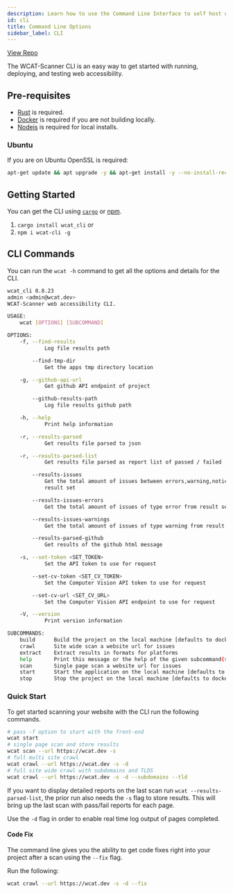 ```yaml
---
description: Learn how to use the Command Line Interface to self host or create CI pipelines.
id: cli
title: Command Line Options
sidebar_label: CLI
---
```


[View Repo](https://github.com/wcat-dev/wcat-scanner/tree/main)

The WCAT-Scanner CLI is an easy way to get started with running, deploying, and testing web accessibility.

## Pre-requisites

* [Rust](https://www.rust-lang.org/tools/install) is required.
* [Docker](https://docs.docker.com/get-docker/) is required if you are not building locally.
* [Nodejs](https://nodejs.org/en/download/) is required for local installs.

### Ubuntu

If you are on Ubuntu OpenSSL is required:

```sh
apt-get update && apt upgrade -y && apt-get install -y --no-install-recommends build-essential gcc cmake libc6 libssl-dev pkg-config
```

## Getting Started

You can get the CLI using [`cargo`](https://doc.rust-lang.org/cargo/commands/cargo-install.html) or [npm](https://nodejs.org/en/download/).

1. `cargo install wcat_cli`
   or
1. `npm i wcat-cli -g`


## CLI Commands

You can run the `wcat -h` command to get all the options and details for the CLI.

```sh
wcat_cli 0.8.23
admin <admin@wcat.dev>
WCAT-Scanner web accessibility CLI.

USAGE:
    wcat [OPTIONS] [SUBCOMMAND]

OPTIONS:
    -f, --find-results
            Log file results path

        --find-tmp-dir
            Get the apps tmp directory location

    -g, --github-api-url
            Get github API endpoint of project

        --github-results-path
            Log file results github path

    -h, --help
            Print help information

    -r, --results-parsed
            Get results file parsed to json

    -r, --results-parsed-list
            Get results file parsed as report list of passed / failed

        --results-issues
            Get the total amount of issues between errors,warning,notice that occurred for the
            result set

        --results-issues-errors
            Get the total amount of issues of type error from result set

        --results-issues-warnings
            Get the total amount of issues of type warning from result set

        --results-parsed-github
            Get results of the github html message

    -s, --set-token <SET_TOKEN>
            Set the API token to use for request

        --set-cv-token <SET_CV_TOKEN>
            Set the Computer Vision API token to use for request

        --set-cv-url <SET_CV_URL>
            Set the Computer Vision API endpoint to use for request

    -V, --version
            Print version information

SUBCOMMANDS:
    build      Build the project on the local machine [defaults to docker runtime]
    crawl      Site wide scan a website url for issues
    extract    Extract results in formats for platforms
    help       Print this message or the help of the given subcommand(s)
    scan       Single page scan a website url for issues
    start      Start the application on the local machine [defaults to docker runtime]
    stop       Stop the project on the local machine [defaults to docker runtime]
```

### Quick Start

To get started scanning your website with the CLI run the following commands.

```sh
# pass -f option to start with the front-end
wcat start
# single page scan and store results
wcat scan --url https://wcat.dev -s
# full multi site crawl
wcat crawl --url https://wcat.dev -s -d
# full site wide crawl with subdomains and TLDS
wcat crawl --url https://wcat.dev -s -d --subdomains --tld
```

If you want to display detailed reports on the last scan run `wcat --results-parsed-list`, the prior run also needs the `-s` flag to store results. This will bring up the last scan with pass/fail reports for each page.

Use the `-d` flag in order to enable real time log output of pages completed.

#### Code Fix

The command line gives you the ability to get code fixes right into your project after a scan using the `--fix` flag.

Run the following:

```sh
wcat crawl --url https://wcat.dev -s -d --fix
```

